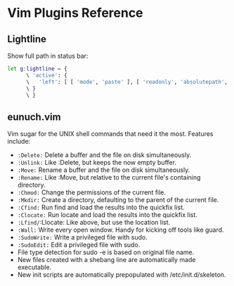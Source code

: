 # Vim Plugins Reference

## Lightline

Show full path in status bar:

```bash
let g:lightline = {
      \ 'active': {
      \   'left': [ [ 'mode', 'paste' ], [ 'readonly', 'absolutepath', 'modified' ] ],
      \ }
      \ }
```

## eunuch.vim

Vim sugar for the UNIX shell commands that need it the most. Features include:

* `:Delete:` Delete a buffer and the file on disk simultaneously.
* `:Unlink:` Like :Delete, but keeps the now empty buffer.
* `:Move:` Rename a buffer and the file on disk simultaneously.
* `:Rename:` Like :Move, but relative to the current file's containing directory.
* `:Chmod:` Change the permissions of the current file.
* `:Mkdir:` Create a directory, defaulting to the parent of the current file.
* `:Cfind:` Run find and load the results into the quickfix list.
* `:Clocate:` Run locate and load the results into the quickfix list.
* `:Lfind/`:Llocate: Like above, but use the location list.
* `:Wall:` Write every open window. Handy for kicking off tools like guard.
* `:SudoWrite:` Write a privileged file with sudo.
* `:SudoEdit:` Edit a privileged file with sudo.
* File type detection for sudo -e is based on original file name.
* New files created with a shebang line are automatically made executable.
* New init scripts are automatically prepopulated with /etc/init.d/skeleton.

